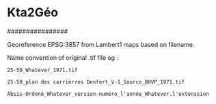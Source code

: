# Kta2Géo

\################

Georeference EPSG:3857 from Lambert1 maps based on filename.

Name convention of original .tif file eg :

```
25-50_Whatever_1971.tif
```

```
25-50_plan des carrièrres Denfert_V-1_Source_BHVP_1971.tif
```

```
Absis-Ordoné_Whatever_version-numéro_l'année_Whatever.l'extenssion
```
